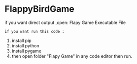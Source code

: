 # FlappyBirdGame
if you want direct output ,open: Flapy Game Executable File

	if you want run this code :
 1. install pip
 2. install python
 3. install pygame 
 4. then open folder "Flapy Game" in any code editor then run.
